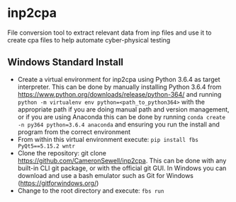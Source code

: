 # inp2cpa
File conversion tool to extract relevant data from inp files and use it to create cpa files to help automate cyber-physical testing

## Windows Standard Install 
 * Create a virtual environment for inp2cpa using Python 3.6.4 as target interpreter. This can be done by manually installing Python 3.6.4 from https://www.python.org/downloads/release/python-364/ and running ```python -m virtualenv env python=<path_to_python364>``` with the appropriate path if you are doing manual path and version management, or if you are using Anaconda this can be done by running ``` conda create -n py364 python=3.6.4 anaconda ``` and ensuring you run the install and program from the correct environment
 * From within this virtual environment execute: ``` pip install fbs PyQt5==5.15.2 wntr ```
 * Clone the repository: git clone https://github.com/CameronSewell/inp2cpa. This can be done with any built-in CLI git package, or with the official git GUI. In Windows you can download and use a bash emulator such as Git for Windows (https://gitforwindows.org/)
 * Change to the root directory and execute: ``` fbs run ```
